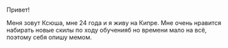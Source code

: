 Привет!

Меня зовут Ксюша, мне 24 года и я живу на Кипре.
Мне очень нравится набирать новые скилы по ходу обученияб но времени мало на всё, поэтому себя опишу мемом.

